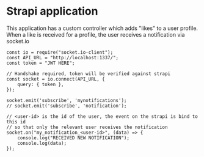# Strapi application

This application has a custom controller which adds "likes" to a user profile.
When a like is received for a profile, the user receives a notification via socket.io
```
const io = require("socket.io-client");
const API_URL = "http://localhost:1337/";
const token = "JWT HERE";

// Handshake required, token will be verified against strapi
const socket = io.connect(API_URL, {
    query: { token },
});

socket.emit('subscribe', 'mynotifications');
// socket.emit('subscribe', 'notification');

// <user-id> is the id of the user, the event on the strapi is bind to this id 
// so that only the relevant user receives the notification 
socket.on("my_notification_<user-id>", (data) => {
    console.log("RECEIVED NEW NOTIFICATION");
    console.log(data);
});
```
